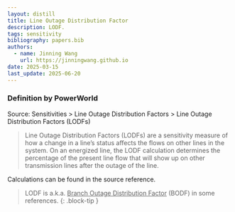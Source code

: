 ```yaml
---
layout: distill
title: Line Outage Distribution Factor
description: LODF.
tags: sensitivity
bibliography: papers.bib
authors:
  - name: Jinning Wang
    url: https://jinningwang.github.io
date: 2025-03-15
last_update: 2025-06-20
---
```


### Definition by PowerWorld

Source: <d-cite key="powerworld2025manual"></d-cite> Sensitivities > Line Outage Distribution Factors > Line Outage Distribution Factors (LODFs)

> Line Outage Distribution Factors (LODFs) are a sensitivity measure of how a change in a line’s status affects the flows on other lines in the system. On an energized line, the LODF calculation determines the percentage of the present line flow that will show up on other transmission lines after the outage of the line.

Calculations can be found in the source reference.

<!-- prettier-ignore-start -->
>  LODF is a.k.a. <u>Branch Outage Distribution Factor</u> (BODF) in some references.
{: .block-tip }
<!-- prettier-ignore-end -->
